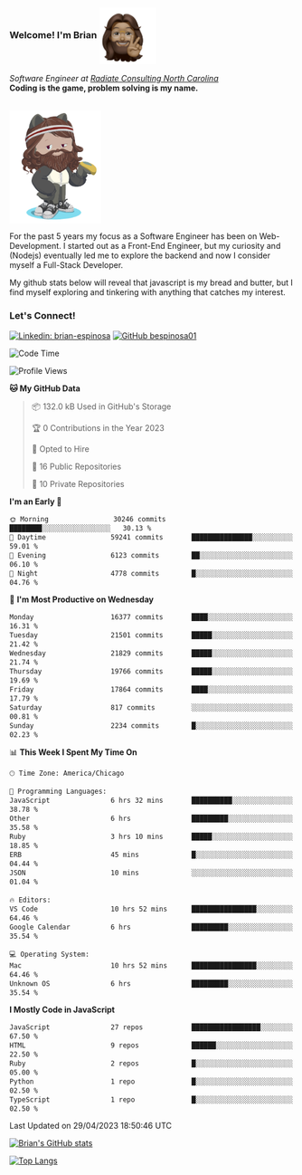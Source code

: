 ###  Welcome! I'm Brian <img align="center" src="https://github.com/bespinosa01/bespinosa01/blob/main/assets/peace-animoji.png" height="100" /></h2>
<p><em>Software Engineer at <a href="https://www.radiateconsulting.coop/north-carolina-tech-coop">Radiate Consulting North Carolina</a>
 <br/>
<!-- </br>Developer Consultant at <a href="https://codethedream.org/">Code The Dream</a> -->
</em> <b>Coding is the game, problem solving is my name.</b></p>

<br/>


 <img align="center" src="https://github.com/bespinosa01/bespinosa01/blob/main/assets/octo-me.png" height="200" /> 
 <p>
 For the past 5 years my focus as a Software Engineer has been on Web-Development. I started out as a Front-End Engineer, but my curiosity and (Nodejs) eventually led me to explore the backend and now I consider myself a Full-Stack Developer.
</p>
<p>
 My github stats below will reveal that javascript is my bread and butter, but I find myself exploring and tinkering with anything that catches my interest. 
 </p>
 
 
### Let's Connect!

[![Linkedin: brian-espinosa](https://img.shields.io/badge/-brian--espinosa-blue?style=flat-square&logo=Linkedin&logoColor=white&link=https://www.linkedin.com/in/brian-espinosa/)](https://www.linkedin.com/in/brian-espinosa/)
[![GitHub bespinosa01](https://img.shields.io/github/followers/bespinosa01?label=follow&style=social)](https://github.com/bespinosa01)



<!--START_SECTION:waka-->
![Code Time](http://img.shields.io/badge/Code%20Time-1%2C181%20hrs%2055%20mins-blue)

![Profile Views](http://img.shields.io/badge/Profile%20Views-0-blue)

**🐱 My GitHub Data** 

> 📦 132.0 kB Used in GitHub's Storage 
 > 
> 🏆 0 Contributions in the Year 2023
 > 
> 💼 Opted to Hire
 > 
> 📜 16 Public Repositories 
 > 
> 🔑 10 Private Repositories 
 > 
**I'm an Early 🐤** 

```text
🌞 Morning                30246 commits       ████████░░░░░░░░░░░░░░░░░   30.13 % 
🌆 Daytime                59241 commits       ███████████████░░░░░░░░░░   59.01 % 
🌃 Evening                6123 commits        ██░░░░░░░░░░░░░░░░░░░░░░░   06.10 % 
🌙 Night                  4778 commits        █░░░░░░░░░░░░░░░░░░░░░░░░   04.76 % 
```
📅 **I'm Most Productive on Wednesday** 

```text
Monday                   16377 commits       ████░░░░░░░░░░░░░░░░░░░░░   16.31 % 
Tuesday                  21501 commits       █████░░░░░░░░░░░░░░░░░░░░   21.42 % 
Wednesday                21829 commits       █████░░░░░░░░░░░░░░░░░░░░   21.74 % 
Thursday                 19766 commits       █████░░░░░░░░░░░░░░░░░░░░   19.69 % 
Friday                   17864 commits       ████░░░░░░░░░░░░░░░░░░░░░   17.79 % 
Saturday                 817 commits         ░░░░░░░░░░░░░░░░░░░░░░░░░   00.81 % 
Sunday                   2234 commits        █░░░░░░░░░░░░░░░░░░░░░░░░   02.23 % 
```


📊 **This Week I Spent My Time On** 

```text
🕑︎ Time Zone: America/Chicago

💬 Programming Languages: 
JavaScript               6 hrs 32 mins       ██████████░░░░░░░░░░░░░░░   38.78 % 
Other                    6 hrs               █████████░░░░░░░░░░░░░░░░   35.58 % 
Ruby                     3 hrs 10 mins       █████░░░░░░░░░░░░░░░░░░░░   18.85 % 
ERB                      45 mins             █░░░░░░░░░░░░░░░░░░░░░░░░   04.44 % 
JSON                     10 mins             ░░░░░░░░░░░░░░░░░░░░░░░░░   01.04 % 

🔥 Editors: 
VS Code                  10 hrs 52 mins      ████████████████░░░░░░░░░   64.46 % 
Google Calendar          6 hrs               █████████░░░░░░░░░░░░░░░░   35.54 % 

💻 Operating System: 
Mac                      10 hrs 52 mins      ████████████████░░░░░░░░░   64.46 % 
Unknown OS               6 hrs               █████████░░░░░░░░░░░░░░░░   35.54 % 
```

**I Mostly Code in JavaScript** 

```text
JavaScript               27 repos            █████████████████░░░░░░░░   67.50 % 
HTML                     9 repos             ██████░░░░░░░░░░░░░░░░░░░   22.50 % 
Ruby                     2 repos             █░░░░░░░░░░░░░░░░░░░░░░░░   05.00 % 
Python                   1 repo              █░░░░░░░░░░░░░░░░░░░░░░░░   02.50 % 
TypeScript               1 repo              █░░░░░░░░░░░░░░░░░░░░░░░░   02.50 % 
```




 Last Updated on 29/04/2023 18:50:46 UTC
<!--END_SECTION:waka-->


<!--  Github STATS -->
[![Brian's GitHub stats](https://github-readme-stats.vercel.app/api?username=bespinosa01&hide=stars,contribs&count_private=true&show_icons=true)](https://github.com/anuraghazra/github-readme-stats)

[![Top Langs](https://github-readme-stats.vercel.app/api/top-langs/?username=bespinosa01&layout=compact)](https://github.com/anuraghazra/github-readme-stats)



<!--
**bespinosa01/bespinosa01** is a ✨ _special_ ✨ repository because its `README.md` (this file) appears on your GitHub profile.

Here are some ideas to get you started:

- 🔭 I’m currently working on ...
- 🌱 I’m currently learning ...
- 👯 I’m looking to collaborate on ...
- 🤔 I’m looking for help with ...
- 💬 Ask me about ...
- 📫 How to reach me: ...
- 😄 Pronouns: ...
- ⚡ Fun fact: ...
-->
